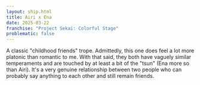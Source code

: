 ```yaml
---
layout: ship.html
title: Airi x Ena
date: 2025-03-22
franchise: "Project Sekai: Colorful Stage"
problematic: false
---
```

A classic "childhood friends" trope. Admittedly, this one does feel a lot more platonic than romantic to me. With that said, they both have vaguely similar temperaments and are touched by at least a bit of the "tsun" (Ena more so than Airi). It's a very genuine relationship between two people who can probably say anything to each other and still remain friends.